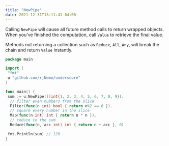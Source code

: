 ```yaml
---
title: "NewPipe"
date: 2021-12-31T13:11:41-04:00
---
```


Calling `NewPipe` will cause all future method calls to return wrapped objects.
When you've finished the computation, call `Value` to retrieve the final value.

Methods not returning a collection such as `Reduce`, `All`, `Any`, will break the
chain and return `Value` instantly.

```go
package main

import (
 "fmt"
 u "github.com/rjNemo/underscore"
)

func main() {
 sum := u.NewPipe([]int{1, 2, 3, 4, 5, 6, 7, 8, 9}).
  // filter even numbers from the slice
  Filter(func(n int) bool { return n%2 == 0 }).
  // square every number in the slice
  Map(func(n int) int { return n * n }).
  // reduce to the sum
  Reduce(func(n, acc int) int { return n + acc }, 0)

 fmt.Println(sum) // 120
}
```

